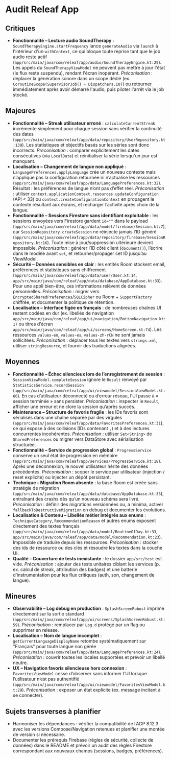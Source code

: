 # Audit Releaf App

## Critiques
- **Fonctionnalité – Lecture audio SoundTherapy** : `SoundTherapyEngine.startFrequency` lance `generateAudio` via `launch` à l'intérieur d'un `withContext`, ce qui bloque toute reprise tant que le job audio reste actif (`app/src/main/java/com/releaf/app/audio/SoundTherapyEngine.kt:29`). Les appels du `SoundTherapyViewModel` ne peuvent pas mettre à jour l'état (le flux reste suspendu), rendant l'écran inopérant. *Préconisation* : déplacer la génération sonore dans un scope dédié (ex. `CoroutineScope(SupervisorJob() + Dispatchers.IO)`) ou retourner immédiatement après avoir démarré l'audio, puis piloter l'arrêt via le job stocké.

## Majeures
- **Fonctionnalité – Streak utilisateur erroné** : `calculateCurrentStreak` incrémente simplement pour chaque session sans vérifier la continuité des dates (`app/src/main/java/com/releaf/app/data/repository/UserRepository.kt:139`). Les statistiques et objectifs basés sur les séries sont donc incorrects. *Préconisation* : comparer explicitement les dates consécutives (via `LocalDate`) et réinitialiser la série lorsqu'un jour est manquant.
- **Localisation – Changement de langue non appliqué** : `LanguagePreferences.applyLanguage` crée un nouveau contexte mais n’applique pas la configuration retournée ni n’actualise les ressources (`app/src/main/java/com/releaf/app/data/LanguagePreferences.kt:32`). Résultat : les préférences de langue n’ont pas d’effet réel. *Préconisation* : utiliser `context.applicationContext.resources.updateConfiguration` (API < 33) ou `context.createConfigurationContext` en propagent le contexte résultant aux écrans, et recharger l’activité après choix de la langue.
- **Fonctionnalité – Sessions Firestore sans identifiant exploitable** : les sessions envoyées vers Firestore gardent `id=""` dans le payload (`app/src/main/java/com/releaf/app/data/model/firebase/Session.kt:7`), car `SessionRepository.createSession` ne réinjecte jamais l’ID généré (`app/src/main/java/com/releaf/app/data/repository/firebase/SessionRepository.kt:16`). Toute mise à jour/suppression ultérieure devient impossible. *Préconisation* : générer l’ID côté client (`document()`), l’écrire dans le modèle avant `set`, et retourner/propager cet ID jusqu’au ViewModel.
- **Sécurité – Données sensibles en clair** : les entités Room stockent email, préférences et statistiques sans chiffrement (`app/src/main/java/com/releaf/app/data/user/User.kt:14`, `app/src/main/java/com/releaf/app/data/database/AppDatabase.kt:33`). Pour une appli bien-être, ces informations relèvent de données personnelles. *Préconisation* : migrer vers `EncryptedSharedPreferences`/`SQLCipher` ou Room + `SupportFactory` chiffrée, et documenter la politique de rétention.
- **Localisation – Interface figée en français** : de nombreuses chaînes UI restent codées en dur (ex. libellés de navigation `app/src/main/java/com/releaf/app/ui/navigation/BottomNavigation.kt:17` ou titres d’écran `app/src/main/java/com/releaf/app/ui/screens/HomeScreen.kt:74`). Les ressources `values-en`, `values-es`, `values-zh-rCN` ne sont jamais sollicitées. *Préconisation* : déplacer tous les textes vers `strings.xml`, utiliser `stringResource`, et fournir des traductions alignées.

## Moyennes
- **Fonctionnalité – Échec silencieux lors de l’enregistrement de session** : `SessionViewModel.completeSession` ignore le `Result` renvoyé par `StatisticsService.recordSession` (`app/src/main/java/com/releaf/app/ui/viewmodel/SessionViewModel.kt:60`). En cas d’utilisateur déconnecté ou d’erreur réseau, l’UI passe à « session terminée » sans persister. *Préconisation* : inspecter le `Result`, afficher une erreur et ne clore la session qu’après succès.
- **Maintenance – Structure de favoris fragile** : les IDs favoris sont sérialisés dans une chaîne séparée par des virgules (`app/src/main/java/com/releaf/app/data/FavoritesPreferences.kt:31`), ce qui expose à des collisions (IDs contenant `,`) et à des lectures concurrentes incohérentes. *Préconisation* : utiliser `Set<String>` de `SharedPreferences` ou migrer vers DataStore avec sérialisation structurée.
- **Fonctionnalité – Service de progression global** : `ProgressService` conserve un seul état de progression en mémoire (`app/src/main/java/com/releaf/app/services/ProgressService.kt:18`). Après une déconnexion, le nouvel utilisateur hérite des données précédentes. *Préconisation* : scoper le service par utilisateur (injection / reset explicite) ou injecter un dépôt persistant.
- **Technique – Migration Room absente** : la base Room est créée sans stratégie de migration (`app/src/main/java/com/releaf/app/data/database/AppDatabase.kt:35`), entraînant des crashs dès qu’un nouveau schéma sera livré. *Préconisation* : définir des migrations versionnées ou, a minima, activer `fallbackToDestructiveMigration` en debug et documenter les évolutions.
- **Localisation & Contenu – Libellés métier intégrés aux enums** : `TechniqueCategory`, `RecommendationReason` et autres enums exposent directement des textes français (`app/src/main/java/com/releaf/app/data/model/RoutineOfDay.kt:33`, `app/src/main/java/com/releaf/app/data/model/Recommendation.kt:23`). Impossible de traduire depuis les ressources. *Préconisation* : stocker des ids de ressource ou des clés et résoudre les textes dans la couche UI.
- **Qualité – Couverture de tests inexistante** : le dossier `app/src/test` est vide. *Préconisation* : ajouter des tests unitaires ciblant les services (p. ex. calcul de streak, attribution des badges) et une batterie d’instrumentation pour les flux critiques (auth, son, changement de langue).

## Mineures
- **Observabilité – Log debug en production** : `SplashScreenRobust` imprime directement sur la sortie standard (`app/src/main/java/com/releaf/app/ui/screens/SplashScreenRobust.kt:59`). *Préconisation* : remplacer par `Log.d` protégé par un flag ou supprimer en release.
- **Localisation – Nom de langue incomplet** : `getCurrentLanguageDisplayName` retombe systématiquement sur "Français" pour toute langue non gérée (`app/src/main/java/com/releaf/app/data/LanguagePreferences.kt:24`). *Préconisation* : couvrir toutes les locales supportées et prévoir un libellé neutre.
- **UX – Navigation favoris silencieuse hors connexion** : `FavoritesViewModel` cesse d’observer sans informer l’UI lorsque l’utilisateur n’est pas authentifié (`app/src/main/java/com/releaf/app/ui/viewmodel/FavoritesViewModel.kt:29`). *Préconisation* : exposer un état explicite (ex. message incitant à se connecter).

## Sujets transverses à planifier
- Harmoniser les dépendances : vérifier la compatibilité de l’AGP 8.12.3 avec les versions Compose/Navigation retenues et planifier une montée de version si nécessaire.
- Documenter les prérequis Firebase (règles de sécurité, collecte de données) dans le README et prévoir un audit des règles Firestore correspondant aux nouveaux champs (sessions, badges, préférences).
